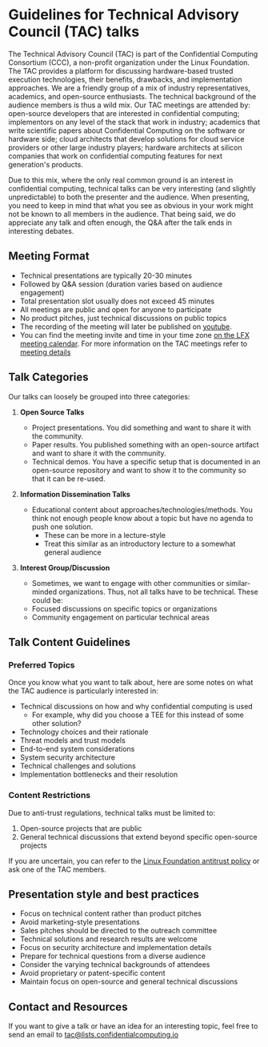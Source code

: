 # Guidelines for Technical Advisory Council (TAC) talks

The Technical Advisory Council (TAC) is part of the Confidential Computing Consortium (CCC), a non-profit organization under the Linux Foundation.
The TAC provides a platform for discussing hardware-based trusted execution technologies, their benefits, drawbacks, and implementation approaches.
We are a friendly group of a mix of industry representatives, academics, and open-source enthusiasts.
The technical background of the audience members is thus a wild mix. Our TAC meetings are attended by: open-source developers that are interested in confidential computing;
implementors on any level of the stack that work in industry;
academics that write scientific papers about Confidential Computing on the software or hardware side;
cloud architects that develop solutions for cloud service providers or other large industry players;
hardware architects at silicon companies that work on confidential computing features for next generation's products.

Due to this mix, where the only real common ground is an interest in confidential computing, technical talks can be very interesting (and slightly unpredictable) to both the presenter and the audience. When presenting, you need to keep in mind that what you see as obvious in your work might not be known to all members in the audience. That being said, we do appreciate any talk and often enough, the Q&A after the talk ends in interesting debates.


## Meeting Format
- Technical presentations are typically 20-30 minutes
- Followed by Q&A session (duration varies based on audience engagement)
- Total presentation slot usually does not exceed 45 minutes
- All meetings are public and open for anyone to participate
- No product pitches, just technical discussions on public topics
- The recording of the meeting will later be published on [youtube](https://www.youtube.com/@confidentialcomputingconso5871/videos).
- You can find the meeting invite and time in your time zone [on the LFX meeting calendar](https://confidentialcomputing.io/get-involved/calendar/). For more information on the TAC meetings refer to [meeting details](https://github.com/confidential-computing/governance/tree/main/TAC/Meetings#meeting-details)



## Talk Categories
Our talks can loosely be grouped into three categories:

1. **Open Source Talks**
   - Project presentations. You did something and want to share it with the community.
   - Paper results. You published something with an open-source artifact and want to share it with the community.
   - Technical demos. You have a specific setup that is documented in an open-source repository and want to show it to the community so that it can be re-used.

2. **Information Dissemination Talks**
   - Educational content about approaches/technologies/methods. You think not enough people know about a topic but have no agenda to push one solution.
     - These can be more in a lecture-style
     - Treat this similar as an introductory lecture to a somewhat general audience

3. **Interest Group/Discussion**
   - Sometimes, we want to engage with other communities or similar-minded organizations. Thus, not all talks have to be technical. These could be:
   - Focused discussions on specific topics or organizations
   - Community engagement on particular technical areas

## Talk Content Guidelines
### Preferred Topics
Once you know what you want to talk about, here are some notes on what the TAC audience is particularly interested in:
- Technical discussions on how and why confidential computing is used
  - For example, why did you choose a TEE for this instead of some other solution?
- Technology choices and their rationale
- Threat models and trust models
- End-to-end system considerations
- System security architecture
- Technical challenges and solutions
- Implementation bottlenecks and their resolution

### Content Restrictions
Due to anti-trust regulations, technical talks must be limited to:
1. Open-source projects that are public
2. General technical discussions that extend beyond specific open-source projects

If you are uncertain, you can refer to the [Linux Foundation antitrust policy](https://www.linuxfoundation.org/legal/antitrust-policy) or ask one of the TAC members.

## Presentation style and best practices
- Focus on technical content rather than product pitches
- Avoid marketing-style presentations
- Sales pitches should be directed to the outreach committee
- Technical solutions and research results are welcome
- Focus on security architecture and implementation details
- Prepare for technical questions from a diverse audience
- Consider the varying technical backgrounds of attendees
- Avoid proprietary or patent-specific content
- Maintain focus on open-source and general technical discussions

## Contact and Resources
If you want to give a talk or have an idea for an interesting topic, feel free to send an email to [tac@lists.confidentialcomputing.io](mailto:tac@lists.confidentialcomputing.io?subject=Talk%20suggestion%3A%20%3Cyour%20idea%3E&body=Hi%20everyone!%20I%20have%20an%20idea%20for%20a%20talk%3A%0D%0A%0D%0ATitle%20or%20topic%3A%20%3CSpecific%20title%20or%20topic%20idea%3E%0D%0ARelated%20URL%3A%20%3Crepository%2Fpaper%20link%3E%0D%0APotential%20presenters%3A%20%3Cyou%2Fsomeone%20else%2Fsomeone%20you%20are%20suggesting%3E%0D%0AStyle%3A%20%3Csee%20TAC%20talk%20guidelines%20about%20talk%20categories%3E)
